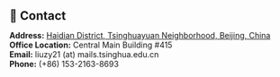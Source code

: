 <h1 id="contact"></h1>

<h2 style="margin: 60px 0px 10px;">💬 Contact</h2>

<p><strong>Address:</strong> <a href="https://www.earthol.com/fun-1-school-tsinghua.html">Haidian District, Tsinghuayuan Neighborhood, Beijing, China </a>
<br />
<strong>Office Location:</strong> Central Main Building #415
<br />
<strong>Email:</strong> <email>liuzy21 (at) mails.tsinghua.edu.cn</email>
<br />
<strong>Phone:</strong> (+86) 153-2163-8693</p>
<br />